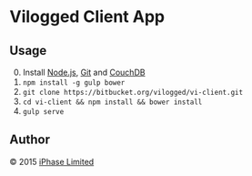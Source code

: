 # Vilogged Client App

## Usage

0. Install [Node.js][], [Git][] and [CouchDB][]
1. `npm install -g gulp bower`
2. `git clone https://bitbucket.org/vilogged/vi-client.git`
3. `cd vi-client && npm install && bower install`
4. `gulp serve`

[Node.js]: http://nodejs.org
[Git]: http://git-scm.com
[CouchDB]: https://couchdb.apache.org

## Author

© 2015 [iPhase Limited](https://iphtech.com)

